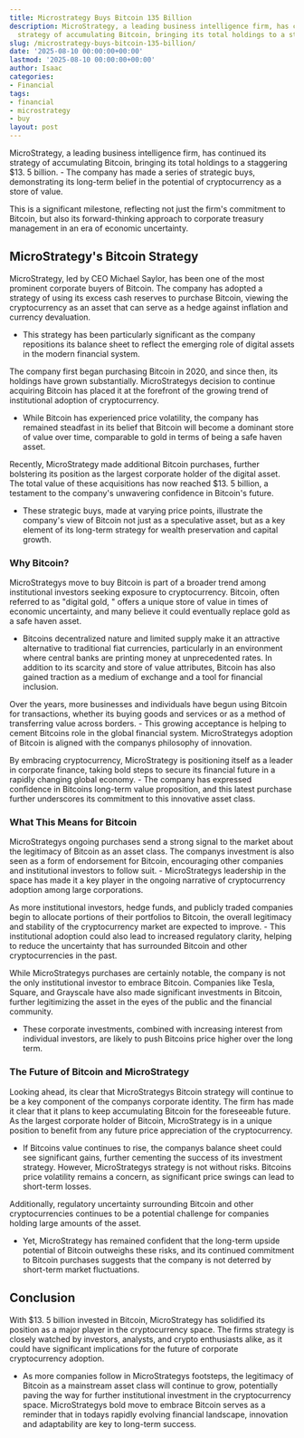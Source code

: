 ```yaml
---
title: Microstrategy Buys Bitcoin 135 Billion
description: MicroStrategy, a leading business intelligence firm, has continued its
  strategy of accumulating Bitcoin, bringing its total holdings to a staggering 13.5...
slug: /microstrategy-buys-bitcoin-135-billion/
date: '2025-08-10 00:00:00+00:00'
lastmod: '2025-08-10 00:00:00+00:00'
author: Isaac
categories:
- Financial
tags:
- financial
- microstrategy
- buy
layout: post
---
```

MicroStrategy, a leading business intelligence firm, has continued its strategy of accumulating Bitcoin, bringing its total holdings to a staggering $13. 5 billion. - The company has made a series of strategic buys, demonstrating its long-term belief in the potential of cryptocurrency as a store of value.

This is a significant milestone, reflecting not just the firm's commitment to Bitcoin, but also its forward-thinking approach to corporate treasury management in an era of economic uncertainty.

##  MicroStrategy's Bitcoin Strategy

MicroStrategy, led by CEO Michael Saylor, has been one of the most prominent corporate buyers of Bitcoin. The company has adopted a strategy of using its excess cash reserves to purchase Bitcoin, viewing the cryptocurrency as an asset that can serve as a hedge against inflation and currency devaluation.

- This strategy has been particularly significant as the company repositions its balance sheet to reflect the emerging role of digital assets in the modern financial system.

The company first began purchasing Bitcoin in 2020, and since then, its holdings have grown substantially. MicroStrategys decision to continue acquiring Bitcoin has placed it at the forefront of the growing trend of institutional adoption of cryptocurrency.

- While Bitcoin has experienced price volatility, the company has remained steadfast in its belief that Bitcoin will become a dominant store of value over time, comparable to gold in terms of being a safe haven asset.

Recently, MicroStrategy made additional Bitcoin purchases, further bolstering its position as the largest corporate holder of the digital asset. The total value of these acquisitions has now reached $13. 5 billion, a testament to the company's unwavering confidence in Bitcoin's future.

- These strategic buys, made at varying price points, illustrate the company's view of Bitcoin not just as a speculative asset, but as a key element of its long-term strategy for wealth preservation and capital growth.

###  Why Bitcoin?

MicroStrategys move to buy Bitcoin is part of a broader trend among institutional investors seeking exposure to cryptocurrency. Bitcoin, often referred to as "digital gold, " offers a unique store of value in times of economic uncertainty, and many believe it could eventually replace gold as a safe haven asset.

- Bitcoins decentralized nature and limited supply make it an attractive alternative to traditional fiat currencies, particularly in an environment where central banks are printing money at unprecedented rates. In addition to its scarcity and store of value attributes, Bitcoin has also gained traction as a medium of exchange and a tool for financial inclusion.

Over the years, more businesses and individuals have begun using Bitcoin for transactions, whether its buying goods and services or as a method of transferring value across borders. - This growing acceptance is helping to cement Bitcoins role in the global financial system. MicroStrategys adoption of Bitcoin is aligned with the companys philosophy of innovation.

By embracing cryptocurrency, MicroStrategy is positioning itself as a leader in corporate finance, taking bold steps to secure its financial future in a rapidly changing global economy. - The company has expressed confidence in Bitcoins long-term value proposition, and this latest purchase further underscores its commitment to this innovative asset class.

###  What This Means for Bitcoin

MicroStrategys ongoing purchases send a strong signal to the market about the legitimacy of Bitcoin as an asset class. The companys investment is also seen as a form of endorsement for Bitcoin, encouraging other companies and institutional investors to follow suit. - MicroStrategys leadership in the space has made it a key player in the ongoing narrative of cryptocurrency adoption among large corporations.

As more institutional investors, hedge funds, and publicly traded companies begin to allocate portions of their portfolios to Bitcoin, the overall legitimacy and stability of the cryptocurrency market are expected to improve. - This institutional adoption could also lead to increased regulatory clarity, helping to reduce the uncertainty that has surrounded Bitcoin and other cryptocurrencies in the past.

While MicroStrategys purchases are certainly notable, the company is not the only institutional investor to embrace Bitcoin. Companies like Tesla, Square, and Grayscale have also made significant investments in Bitcoin, further legitimizing the asset in the eyes of the public and the financial community.

- These corporate investments, combined with increasing interest from individual investors, are likely to push Bitcoins price higher over the long term.

###  The Future of Bitcoin and MicroStrategy

Looking ahead, its clear that MicroStrategys Bitcoin strategy will continue to be a key component of the companys corporate identity. The firm has made it clear that it plans to keep accumulating Bitcoin for the foreseeable future. As the largest corporate holder of Bitcoin, MicroStrategy is in a unique position to benefit from any future price appreciation of the cryptocurrency.

- If Bitcoins value continues to rise, the companys balance sheet could see significant gains, further cementing the success of its investment strategy. However, MicroStrategys strategy is not without risks. Bitcoins price volatility remains a concern, as significant price swings can lead to short-term losses.

Additionally, regulatory uncertainty surrounding Bitcoin and other cryptocurrencies continues to be a potential challenge for companies holding large amounts of the asset.

- Yet, MicroStrategy has remained confident that the long-term upside potential of Bitcoin outweighs these risks, and its continued commitment to Bitcoin purchases suggests that the company is not deterred by short-term market fluctuations.

##  Conclusion

With $13. 5 billion invested in Bitcoin, MicroStrategy has solidified its position as a major player in the cryptocurrency space. The firms strategy is closely watched by investors, analysts, and crypto enthusiasts alike, as it could have significant implications for the future of corporate cryptocurrency adoption.

- As more companies follow in MicroStrategys footsteps, the legitimacy of Bitcoin as a mainstream asset class will continue to grow, potentially paving the way for further institutional investment in the cryptocurrency space. MicroStrategys bold move to embrace Bitcoin serves as a reminder that in todays rapidly evolving financial landscape, innovation and adaptability are key to long-term success.